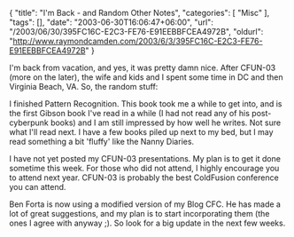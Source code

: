 {
	"title": "I'm Back - and Random Other Notes",
	"categories": [
		"Misc"
	],
	"tags": [],
	"date": "2003-06-30T16:06:47+06:00",
	"url": "/2003/06/30/395FC16C-E2C3-FE76-E91EEBBFCEA4972B",
	"oldurl": "http://www.raymondcamden.com/2003/6/3/395FC16C-E2C3-FE76-E91EEBBFCEA4972B"
}

I'm back from vacation, and yes, it was pretty damn nice. After CFUN-03 (more on the later), the wife and kids and I spent some time in DC and then Virginia Beach, VA. So, the random stuff:

I finished Pattern Recognition. This book took me a while to get into, and is the first Gibson book I've read in a while (I had not read any of his post-cyberpunk books) and I am still impressed by how well he writes. Not sure what I'll read next. I have a few books piled up next to my bed, but I may read something a bit 'fluffy' like the Nanny Diaries.

I have not yet posted my CFUN-03 presentations. My plan is to get it done sometime this week. For those who did not attend, I highly encourage you to attend next year. CFUN-03 is probably the best ColdFusion conference you can attend.

Ben Forta is now using a modified version of my Blog CFC. He has made a lot of great suggestions, and my plan is to start incorporating them (the ones I agree with anyway ;). So look for a big update in the next few weeks.